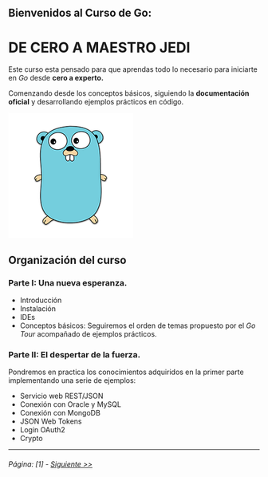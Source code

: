## Bienvenidos al Curso de Go:
# DE CERO A MAESTRO JEDI

Este curso esta pensado para que aprendas todo lo necesario para iniciarte en *Go* desde **cero a experto.**

Comenzando desde los conceptos básicos, siguiendo la **documentación oficial** y desarrollando ejemplos prácticos en código.

![alt text](../resources/imgs/the_gopher.png "The_Gopher")

## Organización del curso

### Parte I: Una nueva esperanza.
 * Introducción
 * Instalación
 * IDEs
 * Conceptos básicos: Seguiremos el orden de temas propuesto por el *Go Tour* acompañado de ejemplos prácticos.

### Parte II:  El despertar de la fuerza.
Pondremos en practica los conocimientos adquiridos en la primer parte implementando una serie de ejemplos:

- Servicio web REST/JSON
- Conexión con Oracle y MySQL
- Conexión con MongoDB
- JSON Web Tokens
- Login OAuth2
- Crypto

___

###### Página: [1] - [Siguiente >>](./lectura-2.md)
